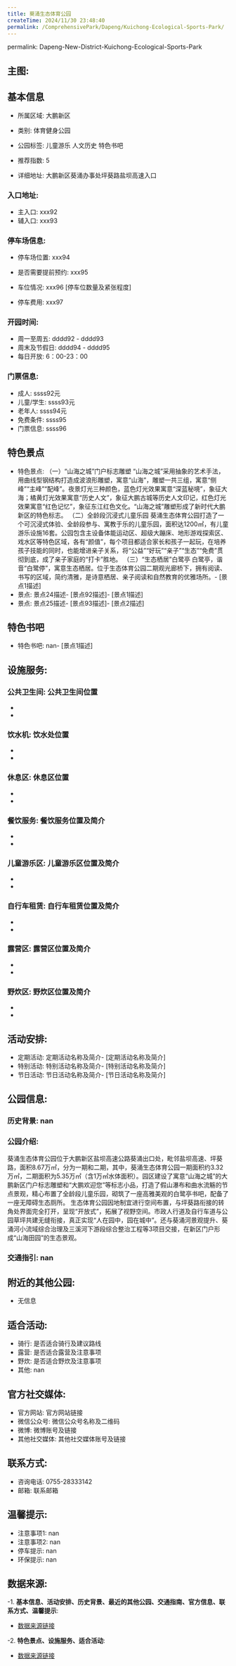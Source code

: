 ```yaml
---
title: 葵涌生态体育公园
createTime: 2024/11/30 23:48:40
permalink: /ComprehensivePark/Dapeng/Kuichong-Ecological-Sports-Park/
---
```

permalink: Dapeng-New-District-Kuichong-Ecological-Sports-Park
<!-- <!-- ## 游玩路径: -->


## 主图:
<ImageCard
image="https://cgj.sz.gov.cn/img/4/4005/4005836/10774939.jpg"
title= "葵涌生态体育公园"
description= "葵涌生态体育公园位于大鹏新区盐坝高速公路葵涌出口处，毗邻盐坝高速、坪葵路，面积8.67万㎡，分为一期和二期，其中，葵涌生态体育公园一期面积约3.32万㎡，二期面"
date="2024/11/30"
href="/"
author="深圳公园"
/>

## 基本信息

- 所属区域: 大鹏新区

- 类别: 体育健身公园

- 公园标签: 儿童游乐 人文历史 特色书吧

- 推荐指数: 5

- 详细地址: 大鹏新区葵涌办事处坪葵路盐坝高速入口

### 入口地址:
- 主入口: xxx92
- 辅入口: xxx93
### 停车场信息:
- 停车场位置: xxx94

- 是否需要提前预约: xxx95

- 车位情况: xxx96 [停车位数量及紧张程度]

- 停车费用: xxx97

### 开园时间:
- 周一至周五: dddd92 - dddd93
- 周末及节假日: dddd94 - dddd95
- 每日开放: 6：00-23：00

### 门票信息:
- 成人: ssss92元
- 儿童/学生: ssss93元
- 老年人: ssss94元
- 免费条件: ssss95
- 门票信息: ssss96
## 特色景点
- 特色景点: （一）“山海之城”门户标志雕塑
“山海之城”采用抽象的艺术手法，用曲线型钢结构打造成波浪形雕塑，寓意“山海”，雕塑一共三组，寓意“侧峰”“主峰”“配峰”。夜景灯光三种颜色，蓝色灯光效果寓意“深蓝秘境”，象征大海；橘黄灯光效果寓意“历史人文”，象征大鹏古城等历史人文印记，红色灯光效果寓意“红色记忆”，象征东江红色文化。“山海之城”雕塑形成了新时代大鹏新区的特色标志。
（二）全龄段沉浸式儿童乐园
葵涌生态体育公园打造了一个可沉浸式体验、全龄段参与、寓教于乐的儿童乐园，面积达1200㎡，有儿童游乐设施16套。公园包含主设备体能运动区、超级大蹦床、地形游戏探索区、戏水区等特色区域，各有“颜值”，每个项目都适合家长和孩子一起玩，在培养孩子技能的同时，也能增进亲子关系，将“公益”“好玩”“亲子”“生态”“免费”贯彻到底，成了亲子家庭的“打卡”胜地。
（三）“生态栖居”白鹭亭
白鹭亭，谐音“白鹭停”，寓意生态栖居。位于生态体育公园二期观光廊桥下，拥有阅读、书写的区域，简约清雅，是诗意栖居、亲子阅读和自然教育的优雅场所。- [景点1描述]
- 景点: 景点24描述- [景点92描述]- [景点1描述]
- 景点: 景点25描述- [景点93描述]- [景点2描述]
## 特色书吧
- 特色书吧: nan- [景点1描述]
## 设施服务:
### 公共卫生间: 公共卫生间位置
- 
- 
### 饮水机: 饮水处位置
- 
- 
### 休息区: 休息区位置
- 
- 
### 餐饮服务: 餐饮服务位置及简介
- 
- 
### 儿童游乐区: 儿童游乐区位置及简介
- 
- 
### 自行车租赁: 自行车租赁位置及简介
- 
- 
### 露营区: 露营区位置及简介
- 
- 
### 野炊区: 野炊区位置及简介

- 
- 
## 活动安排:
- 定期活动: 定期活动名称及简介- [定期活动名称及简介]
- 特别活动: 特别活动名称及简介- [特别活动名称及简介]
- 节日活动: 节日活动名称及简介- [节日活动名称及简介]
## 公园信息:
### 历史背景: nan
### 公园介绍: 
葵涌生态体育公园位于大鹏新区盐坝高速公路葵涌出口处，毗邻盐坝高速、坪葵路，面积8.67万㎡，分为一期和二期，其中，葵涌生态体育公园一期面积约3.32万㎡，二期面积为5.35万㎡（含1万㎡水体面积）。园区建设了寓意“山海之城”的大鹏新区门户标志雕塑和“大鹏欢迎您”等标志小品，打造了假山瀑布和曲水流觞的节点景观，精心布置了全龄段儿童乐园，砌筑了一座高雅美观的白鹭亭书吧，配备了一座无障碍生态厕所。
生态体育公园因地制宜进行空间布置，与坪葵路衔接的转角处界面完全打开，呈现“开放式”，拓展了视野空间。市政人行道及自行车道与公园草坪共建无缝衔接，真正实现“人在园中，园在城中”。还与葵涌河景观提升、葵涌河小流域综合治理及三溪河下游段综合整治工程等3项目交接，在新区门户形成“山海田园”的生态景观。
### 交通指引: nan

## 附近的其他公园:
- 无信息

## 适合活动:
- 骑行: 是否适合骑行及建议路线
- 露营: 是否适合露营及注意事项
- 野炊: 是否适合野炊及注意事项
- 其他: nan

## 官方社交媒体:
- 官方网站: 官方网站链接
- 微信公众号: 微信公众号名称及二维码
- 微博: 微博账号及链接
- 其他社交媒体: 其他社交媒体账号及链接

## 联系方式:
- 咨询电话: 0755-28333142
- 邮箱: 联系邮箱

## 温馨提示:
- 注意事项1: nan
- 注意事项2: nan
- 停车提示: nan
- 环保提示: nan

## 数据来源:
-1. **基本信息、活动安排、历史背景、最近的其他公园、交通指南、官方信息、联系方式、温馨提示**:
- [数据来源链接](https://cgj.sz.gov.cn/xsmh/gysz/csgy/content/post_10774939.html)

-2. **特色景点、设施服务、适合活动**:
- [数据来源链接](https://cgj.sz.gov.cn/xsmh/gysz/csgy/content/post_10774939.html)

